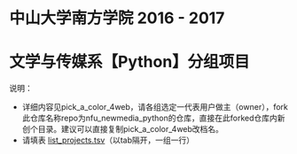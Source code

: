 # 中山大学南方学院 2016 - 2017 
# 文学与传媒系【Python】分组项目

说明：
* 详细内容见pick_a_color_4web，请各组选定一代表用户做主（owner），fork此仓库名称repo为nfu_newmedia_python的仓库，直接在此forked仓库内新创个目录。建议可以直接复制pick_a_color_4web改档名。
* 请填表 [list_projects.tsv](list_projects.tsv)（以tab隔开，一组一行）
 

